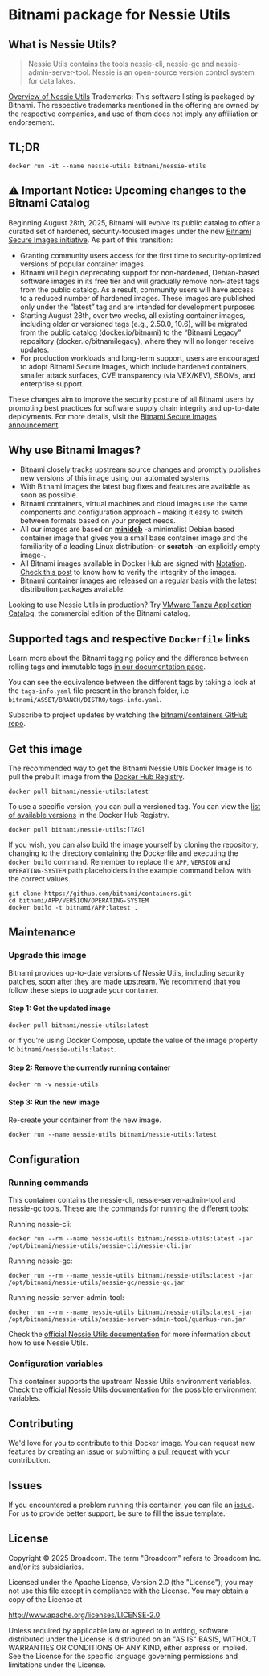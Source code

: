 # Bitnami package for Nessie Utils

## What is Nessie Utils?

> Nessie Utils contains the tools nessie-cli, nessie-gc and nessie-admin-server-tool. Nessie is an open-source version control system for data lakes.

[Overview of Nessie Utils](https://projectnessie.org/)
Trademarks: This software listing is packaged by Bitnami. The respective trademarks mentioned in the offering are owned by the respective companies, and use of them does not imply any affiliation or endorsement.

## TL;DR

```console
docker run -it --name nessie-utils bitnami/nessie-utils
```

## ⚠️ Important Notice: Upcoming changes to the Bitnami Catalog

Beginning August 28th, 2025, Bitnami will evolve its public catalog to offer a curated set of hardened, security-focused images under the new [Bitnami Secure Images initiative](https://news.broadcom.com/app-dev/broadcom-introduces-bitnami-secure-images-for-production-ready-containerized-applications). As part of this transition:

- Granting community users access for the first time to security-optimized versions of popular container images.
- Bitnami will begin deprecating support for non-hardened, Debian-based software images in its free tier and will gradually remove non-latest tags from the public catalog. As a result, community users will have access to a reduced number of hardened images. These images are published only under the “latest” tag and are intended for development purposes
- Starting August 28th, over two weeks, all existing container images, including older or versioned tags (e.g., 2.50.0, 10.6), will be migrated from the public catalog (docker.io/bitnami) to the “Bitnami Legacy” repository (docker.io/bitnamilegacy), where they will no longer receive updates.
- For production workloads and long-term support, users are encouraged to adopt Bitnami Secure Images, which include hardened containers, smaller attack surfaces, CVE transparency (via VEX/KEV), SBOMs, and enterprise support.

These changes aim to improve the security posture of all Bitnami users by promoting best practices for software supply chain integrity and up-to-date deployments. For more details, visit the [Bitnami Secure Images announcement](https://github.com/bitnami/containers/issues/83267).

## Why use Bitnami Images?

- Bitnami closely tracks upstream source changes and promptly publishes new versions of this image using our automated systems.
- With Bitnami images the latest bug fixes and features are available as soon as possible.
- Bitnami containers, virtual machines and cloud images use the same components and configuration approach - making it easy to switch between formats based on your project needs.
- All our images are based on [**minideb**](https://github.com/bitnami/minideb) -a minimalist Debian based container image that gives you a small base container image and the familiarity of a leading Linux distribution- or **scratch** -an explicitly empty image-.
- All Bitnami images available in Docker Hub are signed with [Notation](https://notaryproject.dev/). [Check this post](https://blog.bitnami.com/2024/03/bitnami-packaged-containers-and-helm.html) to know how to verify the integrity of the images.
- Bitnami container images are released on a regular basis with the latest distribution packages available.

Looking to use Nessie Utils in production? Try [VMware Tanzu Application Catalog](https://bitnami.com/enterprise), the commercial edition of the Bitnami catalog.

## Supported tags and respective `Dockerfile` links

Learn more about the Bitnami tagging policy and the difference between rolling tags and immutable tags [in our documentation page](https://techdocs.broadcom.com/us/en/vmware-tanzu/application-catalog/tanzu-application-catalog/services/tac-doc/apps-tutorials-understand-rolling-tags-containers-index.html).

You can see the equivalence between the different tags by taking a look at the `tags-info.yaml` file present in the branch folder, i.e `bitnami/ASSET/BRANCH/DISTRO/tags-info.yaml`.

Subscribe to project updates by watching the [bitnami/containers GitHub repo](https://github.com/bitnami/containers).

## Get this image

The recommended way to get the Bitnami Nessie Utils Docker Image is to pull the prebuilt image from the [Docker Hub Registry](https://hub.docker.com/r/bitnami/nessie-utils).

```console
docker pull bitnami/nessie-utils:latest
```

To use a specific version, you can pull a versioned tag. You can view the [list of available versions](https://hub.docker.com/r/bitnami/nessie-utils/tags/) in the Docker Hub Registry.

```console
docker pull bitnami/nessie-utils:[TAG]
```

If you wish, you can also build the image yourself by cloning the repository, changing to the directory containing the Dockerfile and executing the `docker build` command. Remember to replace the `APP`, `VERSION` and `OPERATING-SYSTEM` path placeholders in the example command below with the correct values.

```console
git clone https://github.com/bitnami/containers.git
cd bitnami/APP/VERSION/OPERATING-SYSTEM
docker build -t bitnami/APP:latest .
```

## Maintenance

### Upgrade this image

Bitnami provides up-to-date versions of Nessie Utils, including security patches, soon after they are made upstream. We recommend that you follow these steps to upgrade your container.

#### Step 1: Get the updated image

```console
docker pull bitnami/nessie-utils:latest
```

or if you're using Docker Compose, update the value of the image property to `bitnami/nessie-utils:latest`.

#### Step 2: Remove the currently running container

```console
docker rm -v nessie-utils
```

#### Step 3: Run the new image

Re-create your container from the new image.

```console
docker run --name nessie-utils bitnami/nessie-utils:latest
```

## Configuration

### Running commands

This container contains the nessie-cli, nessie-server-admin-tool and nessie-gc tools. These are the commands for running the different tools:

Running nessie-cli:

```console
docker run --rm --name nessie-utils bitnami/nessie-utils:latest -jar /opt/bitnami/nessie-utils/nessie-cli/nessie-cli.jar
```

Running nessie-gc:

```console
docker run --rm --name nessie-utils bitnami/nessie-utils:latest -jar /opt/bitnami/nessie-utils/nessie-gc/nessie-gc.jar
```

Running nessie-server-admin-tool:

```console
docker run --rm --name nessie-utils bitnami/nessie-utils:latest -jar /opt/bitnami/nessie-utils/nessie-server-admin-tool/quarkus-run.jar
```

Check the [official Nessie Utils documentation](https://projectnessie.org/) for more information about how to use Nessie Utils.

### Configuration variables

This container supports the upstream Nessie Utils environment variables. Check the [official Nessie Utils documentation](https://projectnessie.org//nessie-utils-latest/configuration/) for the possible environment variables.

## Contributing

We'd love for you to contribute to this Docker image. You can request new features by creating an [issue](https://github.com/bitnami/containers/issues) or submitting a [pull request](https://github.com/bitnami/containers/pulls) with your contribution.

## Issues

If you encountered a problem running this container, you can file an [issue](https://github.com/bitnami/containers/issues/new/choose). For us to provide better support, be sure to fill the issue template.

## License

Copyright &copy; 2025 Broadcom. The term "Broadcom" refers to Broadcom Inc. and/or its subsidiaries.

Licensed under the Apache License, Version 2.0 (the "License");
you may not use this file except in compliance with the License.
You may obtain a copy of the License at

<http://www.apache.org/licenses/LICENSE-2.0>

Unless required by applicable law or agreed to in writing, software
distributed under the License is distributed on an "AS IS" BASIS,
WITHOUT WARRANTIES OR CONDITIONS OF ANY KIND, either express or implied.
See the License for the specific language governing permissions and
limitations under the License.
